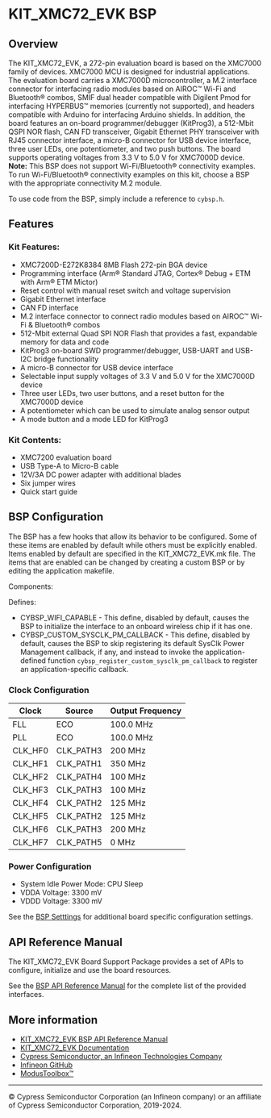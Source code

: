 # KIT_XMC72_EVK BSP

## Overview

The KIT_XMC72_EVK, a 272-pin evaluation board is based on the XMC7000 family of devices. XMC7000 MCU is designed for industrial applications. The evaluation board carries a XMC7000D microcontroller, a M.2 interface connector for interfacing radio modules based on AIROC™ Wi-Fi and Bluetooth® combos, SMIF dual header compatible with Digilent Pmod for interfacing HYPERBUS™ memories (currently not supported), and headers compatible with Arduino for interfacing Arduino shields. In addition, the board features an on-board programmer/debugger (KitProg3), a 512-Mbit QSPI NOR flash, CAN FD transceiver, Gigabit Ethernet PHY transceiver with RJ45 connector interface, a micro-B connector for USB device interface, three user LEDs, one potentiometer, and two push buttons. The board supports operating voltages from 3.3 V to 5.0 V for XMC7000D device.     
**Note:**
This BSP does not support Wi-Fi/Bluetooth® connectivity examples. To run Wi-Fi/Bluetooth® connectivity examples on this kit, choose a BSP with the appropriate connectivity M.2 module.



To use code from the BSP, simply include a reference to `cybsp.h`.

## Features

### Kit Features:

* XMC7200D-E272K8384 8MB Flash 272-pin BGA device
* Programming interface (Arm® Standard JTAG, Cortex® Debug + ETM with Arm® ETM Mictor)
* Reset control with manual reset switch and voltage supervision
* Gigabit Ethernet interface
* CAN FD interface
* M.2 interface connector to connect radio modules based on AIROC™ Wi-Fi & Bluetooth® combos 
* 512-Mbit external Quad SPI NOR Flash that provides a fast, expandable memory for data and code
* KitProg3 on-board SWD programmer/debugger, USB-UART and USB-I2C bridge functionality
* A micro-B connector for USB device interface
* Selectable input supply voltages of 3.3 V and 5.0 V for the XMC7000D device
* Three user LEDs, two user buttons, and a reset button for the XMC7000D device
* A potentiometer which can be used to simulate analog sensor output
* A mode button and a mode LED for KitProg3

### Kit Contents:

* XMC7200 evaluation board
* USB Type-A to Micro-B cable
* 12V/3A DC power adapter with additional blades
* Six jumper wires
* Quick start guide

## BSP Configuration

The BSP has a few hooks that allow its behavior to be configured. Some of these items are enabled by default while others must be explicitly enabled. Items enabled by default are specified in the KIT_XMC72_EVK.mk file. The items that are enabled can be changed by creating a custom BSP or by editing the application makefile.

Components:

Defines:
* CYBSP_WIFI_CAPABLE - This define, disabled by default, causes the BSP to initialize the interface to an onboard wireless chip if it has one.
* CYBSP_CUSTOM_SYSCLK_PM_CALLBACK - This define, disabled by default, causes the BSP to skip registering its default SysClk Power Management callback, if any, and instead to invoke the application-defined function `cybsp_register_custom_sysclk_pm_callback` to register an application-specific callback.

### Clock Configuration

| Clock    | Source    | Output Frequency |
|----------|-----------|------------------|
| FLL      | ECO       | 100.0 MHz        |
| PLL      | ECO       | 100.0 MHz        |
| CLK_HF0  | CLK_PATH3 | 200 MHz          |
| CLK_HF1  | CLK_PATH1 | 350 MHz          |
| CLK_HF2  | CLK_PATH4 | 100 MHz          |
| CLK_HF3  | CLK_PATH3 | 100 MHz          |
| CLK_HF4  | CLK_PATH2 | 125 MHz          |
| CLK_HF5  | CLK_PATH2 | 125 MHz          |
| CLK_HF6  | CLK_PATH3 | 200 MHz          |
| CLK_HF7  | CLK_PATH5 | 0 MHz            |

### Power Configuration

* System Idle Power Mode: CPU Sleep 
* VDDA Voltage: 3300 mV
* VDDD Voltage: 3300 mV

See the [BSP Setttings][settings] for additional board specific configuration settings.

## API Reference Manual

The KIT_XMC72_EVK Board Support Package provides a set of APIs to configure, initialize and use the board resources.

See the [BSP API Reference Manual][api] for the complete list of the provided interfaces.

## More information
* [KIT_XMC72_EVK BSP API Reference Manual][api]
* [KIT_XMC72_EVK Documentation](https://www.infineon.com/cms/en/product/evaluation-boards/kit_xmc72_evk/)
* [Cypress Semiconductor, an Infineon Technologies Company](http://www.cypress.com)
* [Infineon GitHub](https://github.com/infineon)
* [ModusToolbox™](https://www.cypress.com/products/modustoolbox-software-environment)

[api]: https://infineon.github.io/TARGET_KIT_XMC72_EVK/html/modules.html
[settings]: https://infineon.github.io/TARGET_KIT_XMC72_EVK/html/md_bsp_settings.html

---
© Cypress Semiconductor Corporation (an Infineon company) or an affiliate of Cypress Semiconductor Corporation, 2019-2024.
